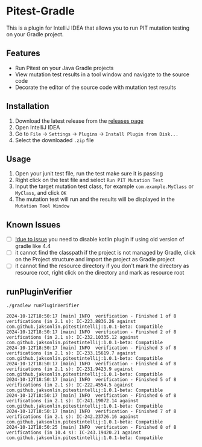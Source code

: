 # Pitest-Gradle

<!-- Plugin description -->
This is a plugin for IntelliJ IDEA that allows you to run PIT mutation testing on your Gradle project.
<!-- Plugin description end -->

## Features
- Run Pitest on your Java Gradle projects
- View mutation test results in a tool window and navigate to the source code
- Decorate the editor of the source code with mutation test results

## Installation

1. Download the latest release from the [releases page]()
2. Open IntelliJ IDEA
3. Go to `File` -> `Settings` -> `Plugins` -> `Install Plugin from Disk...`
4. Select the downloaded `.zip` file

## Usage

1. Open your junit test file, run the test make sure it is passing
2. Right click on the test file and select `Run PIT Mutation Test`
3. Input the target mutation test class, for example `com.example.MyClass` or `MyClass`, and click `OK`
4. The mutation test will run and the results will be displayed in the `Mutation Tool Window`

## Known Issues

- [ ] [!due to issue](https://stackoverflow.com/questions/70448459/gradle-error-in-ijresolvers-gradle-when-running-using-intellij-idea/70597547#70597547) you need to disable kotlin plugin if using old version of gradle like 4.4 
- [ ] it cannot find the classpath if the project is not managed by Gradle, click on the Project structure and import the project as Gradle project
- [ ] it cannot find the resource directory if you don't mark the directory as resource root, right click on the directory and mark as resource root

## runPluginVerifier

```shell
./gradlew runPluginVerifier
```
```
2024-10-12T18:50:17 [main] INFO  verification - Finished 1 of 8 verifications (in 2.1 s): IC-223.8836.26 against com.github.jaksonlin.pitestintellij:1.0.1-beta: Compatible
2024-10-12T18:50:17 [main] INFO  verification - Finished 2 of 8 verifications (in 2.1 s): IC-232.10335.12 against com.github.jaksonlin.pitestintellij:1.0.1-beta: Compatible
2024-10-12T18:50:17 [main] INFO  verification - Finished 3 of 8 verifications (in 2.1 s): IC-233.15619.7 against com.github.jaksonlin.pitestintellij:1.0.1-beta: Compatible
2024-10-12T18:50:17 [main] INFO  verification - Finished 4 of 8 verifications (in 2.1 s): IC-231.9423.9 against com.github.jaksonlin.pitestintellij:1.0.1-beta: Compatible
2024-10-12T18:50:17 [main] INFO  verification - Finished 5 of 8 verifications (in 2.1 s): IC-222.4554.5 against com.github.jaksonlin.pitestintellij:1.0.1-beta: Compatible
2024-10-12T18:50:17 [main] INFO  verification - Finished 6 of 8 verifications (in 2.1 s): IC-241.19072.14 against com.github.jaksonlin.pitestintellij:1.0.1-beta: Compatible
2024-10-12T18:50:17 [main] INFO  verification - Finished 7 of 8 verifications (in 2.1 s): IC-242.23726.16 against com.github.jaksonlin.pitestintellij:1.0.1-beta: Compatible
2024-10-12T18:50:25 [main] INFO  verification - Finished 8 of 8 verifications (in 10.4 s): IC-243.19420.21 against com.github.jaksonlin.pitestintellij:1.0.1-beta: Compatible

```